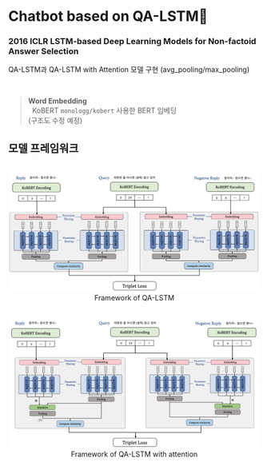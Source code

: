 # **Chatbot based on QA-LSTM🤖**

### **2016 ICLR LSTM-based Deep Learning Models for Non-factoid Answer Selection** 
QA-LSTM과 QA-LSTM with Attention 모델 구현 (avg_pooling/max_pooling)  

<br>

> **Word Embedding**  
> &nbsp;&nbsp;KoBERT `monologg/kobert` 사용한 BERT 임베딩   
> (구조도 수정 예정)

## **모델 프레임워크**
<br>  
<div align=center>
<img src="./img/QA-LSTM.png" width=800/><br>
Framework of QA-LSTM
</div>
<br>


<br>  
<div align=center>
<img src="./img/QA-LSTM_attn.png" width=800/><br>
Framework of QA-LSTM with attention
</div>
<br>
